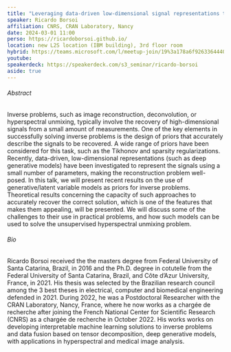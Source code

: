 ```yaml
---
title: "Leveraging data-driven low-dimensional signal representations to solve inverse problems"
speaker: Ricardo Borsoi
affiliation: CNRS, CRAN Laboratory, Nancy
date: 2024-03-01 11:00
perso: https://ricardoborsoi.github.io/
location: new L2S location (IBM building), 3rd floor room
hybrid: https://teams.microsoft.com/l/meetup-join/19%3a178a6f926336444088eb120e42476f36%40thread.tacv2/1705068751675?context=%7b%22Tid%22%3a%2261f3e3b8-9b52-433a-a4eb-c67334ce54d5%22%2c%22Oid%22%3a%224d6c63a8-7eae-4099-804e-68bcb968bec0%22%7d
youtube: 
speakerdeck: https://speakerdeck.com/s3_seminar/ricardo-borsoi
aside: true
---
```


<div style="text-align:center">
<script defer class="speakerdeck-embed" data-id="8435fe109ade4d049ba3ca682c219246" data-ratio="1.3333333333333333" src="//speakerdeck.com/assets/embed.js"></script></div>

###### Abstract
Inverse problems, such as image reconstruction, deconvolution, or hyperspectral unmixing, typically involve the recovery of high-dimensional signals from a small amount of measurements.
One of the key elements in successfully solving inverse problems is the design of priors that accurately describe the signals to be recovered.
A wide range of priors have been considered for this task, such as the Tikhonov and sparsity regularizations.
Recently, data-driven, low-dimensional representations (such as deep generative models) have been investigated to represent the signals using a small number of parameters,
making the reconstruction problem well-posed.
In this talk, we will present recent results on the use of generative/latent variable models as priors for inverse problems.
Theoretical results concerning the capacity of such approaches to accurately recover the correct solution, which is one of the features that makes them appealing, will be presented.
We will discuss some of the challenges to their use in practical problems, and how such models can be used to solve the unsupervised hyperspectral unmixing problem.


###### Bio
Ricardo Borsoi received the the masters degree from Federal University of Santa Catarina, Brazil, in 2016 and
the Ph.D. degree in cotutelle from the Federal University of Santa Catarina, Brazil, and Côte d’Azur University, France, in 2021.
His thesis was selected by the Brazilian research council among the 3 best theses in electrical, computer and biomedical engineering defended in 2021.
During 2022, he was a Postdoctoral Researcher with the CRAN Laboratory, Nancy, France, where he now works as a chargée de recherche
after joining the French National Center for Scientific Research (CNRS) as a chargée de recherche in October 2022.
His works  works on developing interpretable machine learning solutions to inverse problems and data fusion based on tensor decomposition,
deep generative models, with applications in hyperspectral and medical image analysis. 
